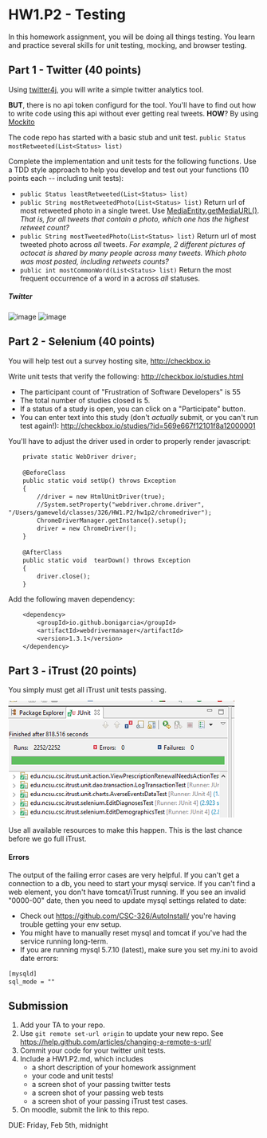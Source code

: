 # HW1.P2 - Testing

In this homework assignment, you will be doing all things testing.
You learn and practice several skills for unit testing, mocking, and browser testing.

## Part 1 - Twitter (40 points)

Using [twitter4j](http://twitter4j.org/en/index.html), you will write a simple twitter analytics tool.

**BUT**, there is no api token configurd for the tool. You'll have to find out how to write code using this api without ever getting real tweets. **HOW**? By using [Mockito](http://site.mockito.org/)

The code repo has started with a basic stub and unit test.
`public Status mostRetweeted(List<Status> list)`

Complete the implementation and unit tests for the following functions. Use a TDD style approach to help you develop and test out your functions (10 points each -- including unit tests):

* `public Status leastRetweeted(List<Status> list)`
* `public String mostRetweetedPhoto(List<Status> list)` Return url of most retweeted photo in a single tweet. Use [MediaEntity.getMediaURL()](http://twitter4j.org/oldjavadocs/4.0.4/index.html). *That is, for all tweets that contain a photo, which one has the highest retweet count?*
* `public String mostTweetedPhoto(List<Status> list)` Return url of most tweeted photo across *all* tweets. *For example, 2 different pictures of octocat is shared by many people across many tweets. Which photo was most posted, including retweets counts?*
* `public int mostCommonWord(List<Status> list)` Return the most frequent occurrence of a word in a across *all* statuses.

##### Twitter

![image](https://cloud.githubusercontent.com/assets/742934/12633172/372f32f0-c53d-11e5-97cd-58a0fd359384.png)
![image](https://cloud.githubusercontent.com/assets/742934/12633202/779fac7a-c53d-11e5-90c4-5699525767ce.png)

## Part 2 - Selenium (40 points)

You will help test out a survey hosting site, http://checkbox.io

Write unit tests that verify the following:
http://checkbox.io/studies.html

* The participant count of "Frustration of Software Developers" is 55
* The total number of studies closed is 5.
* If a status of a study is open, you can click on a "Participate" button.
* You can enter text into this study (don't *actually* submit, or you can't run test again!): http://checkbox.io/studies/?id=569e667f12101f8a12000001

You'll have to adjust the driver used in order to properly render javascript:

```
	private static WebDriver driver;
	
	@BeforeClass
	public static void setUp() throws Exception 
	{
		//driver = new HtmlUnitDriver(true);
		//System.setProperty("webdriver.chrome.driver", "/Users/gameweld/classes/326/HW1.P2/hw1p2/chromedriver");
		ChromeDriverManager.getInstance().setup();
		driver = new ChromeDriver();
	}
	
	@AfterClass
	public static void  tearDown() throws Exception
	{
		driver.close();
	}
```

Add the following maven dependency:
```
	<dependency>
  		<groupId>io.github.bonigarcia</groupId>
  		<artifactId>webdrivermanager</artifactId>
  		<version>1.3.1</version>
	</dependency>    
```

## Part 3 - iTrust (20 points)

You simply must get all iTrust unit tests passing.

![iTrustPassing](img/iTrust.png)

Use all available resources to make this happen. This is the last chance before we go full iTrust.

#### Errors

The output of the failing error cases are very helpful. If you can't get a connection to a db, you need to start your mysql service. If you can't find a web element, you don't have tomcat/iTrust running. If you see an invalid "0000-00" date, then you need to update mysql settings related to date:

* Check out https://github.com/CSC-326/AutoInstall/ you're having trouble getting your env setup.
* You might have to manually reset mysql and tomcat if you've had the service running long-term.
* If you are running mysql 5.7.10 (latest), make sure you set my.ini to avoid date errors:
```
[mysqld]
sql_mode = ""
```

## Submission

1. Add your TA to your repo. 
2. Use `git remote set-url origin` to update your new repo. See https://help.github.com/articles/changing-a-remote-s-url/
3. Commit your code for your twitter unit tests.
4. Include a HW1.P2.md, which includes 
	* a short description of your homework assignment
	* your code and unit tests!
	* a screen shot of your passing twitter tests
	* a screen shot of your passing web tests
	* a screen shot of your passing iTrust test cases.
5. On moodle, submit the link to this repo.

DUE: Friday, Feb 5th, midnight
